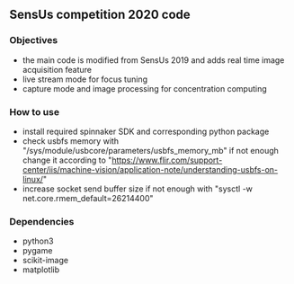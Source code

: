 ## SensUs competition 2020 code

### Objectives
- the main code is modified from SensUs 2019 and adds real time image acquisition feature
- live stream mode for focus tuning
- capture mode and image processing for concentration computing
### How to use
- install required spinnaker SDK and corresponding python package
- check usbfs memory with "/sys/module/usbcore/parameters/usbfs_memory_mb" if not enough change it according to "https://www.flir.com/support-center/iis/machine-vision/application-note/understanding-usbfs-on-linux/"
- increase socket send buffer size if not enough with "sysctl -w net.core.rmem_default=26214400"
### Dependencies
- python3
- pygame
- scikit-image
- matplotlib


